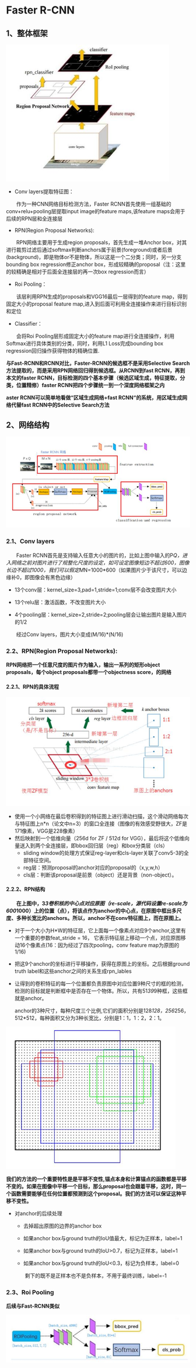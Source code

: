 # Faster R-CNN

## 1、整体框架

![](/Image/算法/深度学习/深度学习应用算法/Faster-RCNN整体框架.jpg)

* Conv layers提取特征图：

  作为一种CNN网络目标检测方法，Faster RCNN首先使用一组基础的conv+relu+pooling层提取input image的feature maps,该feature maps会用于后续的RPN层和全连接层

* RPN\(Region Proposal Networks\):

  RPN网络主要用于生成region proposals，首先生成一堆Anchor box，对其进行裁剪过滤后通过softmax判断anchors属于前景\(foreground\)或者后景\(background\)，即是物体or不是物体，所以这是一个二分类；同时，另一分支bounding box regression修正anchor box，形成较精确的proposal（注：这里的较精确是相对于后面全连接层的再一次box regression而言）

* Roi Pooling：

  该层利用RPN生成的proposals和VGG16最后一层得到的feature map，得到固定大小的proposal feature map,进入到后面可利用全连接操作来进行目标识别和定位

* Classifier：

  会将Roi Pooling层形成固定大小的feature map进行全连接操作，利用Softmax进行具体类别的分类，同时，利用L1 Loss完成bounding box regression回归操作获得物体的精确位置.

**与Fast-RCNN和RCNN对比，Faster-RCNN的候选框不是采用Selective Search方法提取的，而是采用RPN网络回归得到候选框。从RCNN到fast RCNN，再到本文的faster RCNN，目标检测的四个基本步骤（候选区域生成，特征提取，分类，位置精修）faster RCNN把四个步骤统一到一个深度网络框架之内**

**aster RCNN可以简单地看做“区域生成网络+fast RCNN“的系统，用区域生成网络代替fast RCNN中的Selective Search方法**

## 2、网络结构
![](/Image/算法/深度学习/深度学习应用算法/Faster-RCNN网络结构.jpg)

### 2.1、**Conv layers**

&emsp;&emsp;Faster RCNN首先是支持输入任意大小的图片的，比如上图中输入的P*Q，进入网络之前对图片进行了规整化尺度的设定，如可设定图像短边不超过600，图像长边不超过1000，我们可以假定M*N=1000*600（如果图片少于该尺寸，可以边缘补0，即图像会有黑色边缘）

-  13个conv层：kernel_size=3,pad=1,stride=1;conv层不会改变图片大小

- 13个relu层：激活函数，不改变图片大小

- 4个pooling层：kernel_size=2,stride=2;pooling层会让输出图片是输入图片的1/2

  ​       经过Conv layers，图片大小变成(M/16)*(N/16)

### 2.2、**RPN(Region Proposal Networks):**

**RPN网络把一个任意尺度的图片作为输入，输出一系列的矩形object proposals，每个object proposals都带一个objectness score，的网络**

#### 2.2.1、RPN的具体流程

![](/Image/算法/深度学习/深度学习应用算法/RPN网络.jpg)

- 使用一个小网络在最后卷积得到的特征图上进行滑动扫描，这个滑动网络每次与特征图上n*n（论文中n=3）的窗口全连接（图像的有效感受野很大，ZF是171像素，VGG是228像素）
- 然后映射到一个低维向量（256d for ZF / 512d for VGG），最后将这个低维向量送入到两个全连接层，即bbox回归层（reg）和box分类层（cls）
  - sliding window的处理方式保证reg-layer和cls-layer关联了conv5-3的全部特征空间。
  - reg层：预测proposal的anchor对应的proposal的（x,y,w,h）
  - cls层：判断该proposal是前景（object）还是背景（non-object）。
#### 2.2.2、RPN结构

&emsp;&emsp;**在上图中，3*3卷积核的中心点对应原图（re-scale，源代码设置re-scale为600*1000）上的位置（点），将该点作为anchor的中心点，在原图中框出多尺度、多种长宽比的anchors。所以，anchor不在conv特征图上，而在原图上。**

- 对于一个大小为H*W的特征层，它上面每一个像素点对应9个anchor,这里有一个重要的参数feat_stride = 16， 它表示特征层上移动一个点，对应原图移动16个像素点(16：因为经过了四次pooling，conv feature map为原图的1/16)

- 把这9个anchor的坐标进行平移操作，获得在原图上的坐标。之后根据ground truth label和这些anchor之间的关系生成rpn_lables 

- 让得到的卷积特征的每一个位置都负责原图中对应位置9种尺寸的框的检测，检测的目标就是判断框中是否存在一个物体。所以，共有51*39*9种框，这些框就是anchor。

  anchor的3种尺寸，每种尺度三个比例,它们的面积分别是128*128，256*256，512*512，每种面积又分为3种长宽比，分别是1：1，1：2，2：1。

![](/Image/算法/深度学习/深度学习应用算法/9种anchor.jpg)

**我们的方法的一个重要特性是是平移不变性,锚点本身和计算锚点的函数都是平移不变的。如果在图像中平移一个目标，那么proposal也会跟着平移，这时，同一个函数需要能够在任何位置都预测到这个proposal。我们的方法可以保证这种平移不变性。**

- 对anchor的后续处理

  - 去掉超出原图的边界的anchor box

  - 如果anchor box与ground truth的IoU值最大，标记为正样本，label=1

  - 如果anchor box与ground truth的IoU>0.7，标记为正样本，label=1

  - 如果anchor box与ground truth的IoU<0.3，标记为负样本，label=0

    ​     剩下的既不是正样本也不是负样本，不用于最终训练，label=-1

### 2.3、Roi Pooling

**后续与Fast-RCNN类似**

![](/Image/算法/深度学习/深度学习应用算法/Faster-RCNN后续.jpg)



